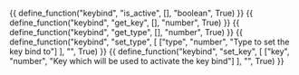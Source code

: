 {{ define_function("keybind", "is_active", [], "boolean", True) }}
{{ define_function("keybind", "get_key", [], "number", True) }}
{{ define_function("keybind", "get_type", [], "number", True) }}
{{ define_function("keybind", "set_type", [
    ["type", "number", "Type to set the key bind to"]
], "", True) }}
{{ define_function("keybind", "set_key", [
    ["key", "number", "Key which will be used to activate the key bind"]
], "", True) }}